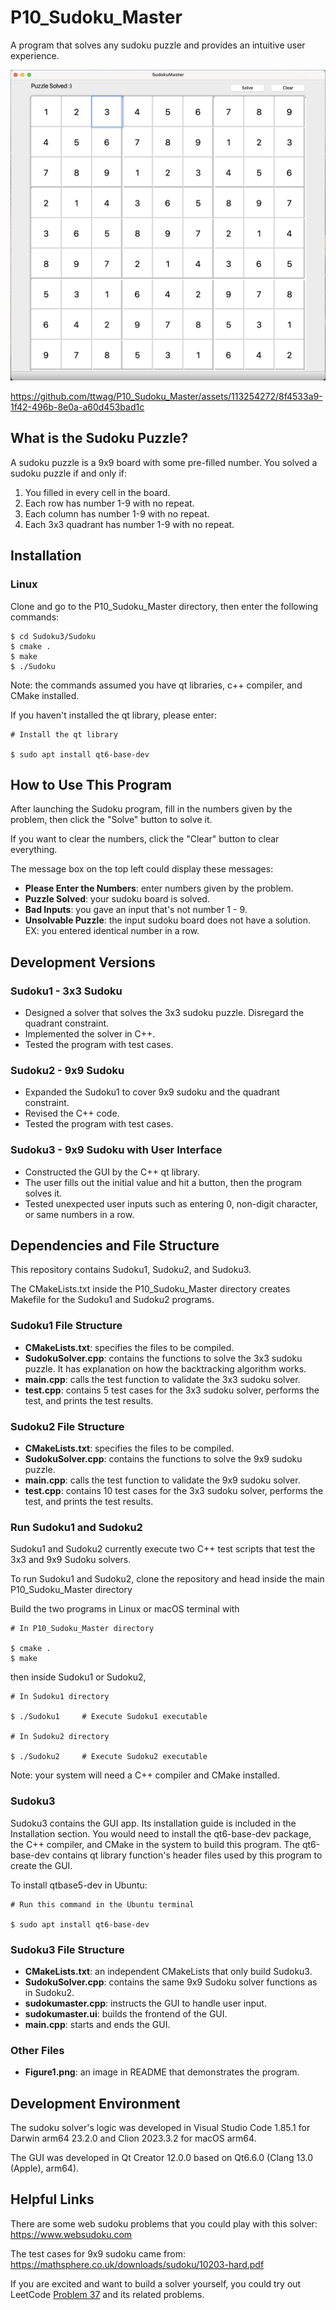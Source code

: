 # P10_Sudoku_Master
A program that solves any sudoku puzzle and provides an intuitive user experience.

![Figure1](./FIgure1.png)

https://github.com/ttwag/P10_Sudoku_Master/assets/113254272/8f4533a9-1f42-496b-8e0a-a60d453bad1c


## What is the Sudoku Puzzle?
A sudoku puzzle is a 9x9 board with some pre-filled number.
You solved a sudoku puzzle if and only if:
1. You filled in every cell in the board.
2. Each row has number 1-9 with no repeat.
3. Each column has number 1-9 with no repeat.
4. Each 3x3 quadrant has number 1-9 with no repeat.

## Installation
 
### Linux
Clone and go to the P10_Sudoku_Master directory, then enter the following commands:

```
$ cd Sudoku3/Sudoku
$ cmake .
$ make
$ ./Sudoku
```

Note: the commands assumed you have qt libraries, c++ compiler, and CMake installed.

If you haven't installed the qt library, please enter:

```
# Install the qt library

$ sudo apt install qt6-base-dev
```

## How to Use This Program

After launching the Sudoku program, fill in the numbers given by the problem, then click the "Solve" button to solve it.

If you want to clear the numbers, click the "Clear" button to clear everything.

The message box on the top left could display these messages:
* **Please Enter the Numbers**: enter numbers given by the problem.
* **Puzzle Solved**: your sudoku board is solved.
* **Bad Inputs**: you gave an input that's not number 1 - 9.
* **Unsolvable Puzzle**: the input sudoku board does not have a solution. EX: you entered identical number in a row.



## Development Versions
### Sudoku1 - 3x3 Sudoku
* Designed a solver that solves the 3x3 sudoku puzzle. Disregard the quadrant constraint.
* Implemented the solver in C++.
* Tested the program with test cases.
### Sudoku2 - 9x9 Sudoku
* Expanded the Sudoku1 to cover 9x9 sudoku and the quadrant constraint.
* Revised the C++ code.
* Tested the program with test cases.
### Sudoku3 - 9x9 Sudoku with User Interface
* Constructed the GUI by the C++ qt library. 
* The user fills out the initial value and hit a button, 
then the program solves it.
* Tested unexpected user inputs such as entering 0, non-digit character, or same numbers in a row.


## Dependencies and File Structure
This repository contains Sudoku1, Sudoku2, and Sudoku3. 

The CMakeLists.txt inside the P10_Sudoku_Master directory creates Makefile for the Sudoku1 and Sudoku2 programs.

### Sudoku1 File Structure
* **CMakeLists.txt**: specifies the files to be compiled.
* **SudokuSolver.cpp**: contains the functions to solve the 3x3 sudoku puzzle. It has explanation on how the backtracking algorithm works.
* **main.cpp**: calls the test function to validate the 3x3 sudoku solver. 
* **test.cpp**: contains 5 test cases for the 3x3 sudoku solver, performs the test, and prints the test results.

### Sudoku2 File Structure
* **CMakeLists.txt**: specifies the files to be compiled.
* **SudokuSolver.cpp**: contains the functions to solve the 9x9 sudoku puzzle.
* **main.cpp**: calls the test function to validate the 9x9 sudoku solver. 
* **test.cpp**: contains 10 test cases for the 3x3 sudoku solver, performs the test, and prints the test results.

### Run Sudoku1 and Sudoku2
Sudoku1 and Sudoku2 currently execute two C++ test scripts that test the 3x3 and 9x9 Sudoku solvers.

To run Sudoku1 and Sudoku2, 
clone the repository and head inside the main P10_Sudoku_Master directory


Build the two programs in Linux or macOS terminal with 
```
# In P10_Sudoku_Master directory

$ cmake .
$ make
```

then inside Sudoku1 or Sudoku2, 

```
# In Sudoku1 directory

$ ./Sudoku1     # Execute Sudoku1 executable

# In Sudoku2 directory

$ ./Sudoku2     # Execute Sudoku2 executable
```

Note: your system will need a C++ compiler and CMake installed.

### Sudoku3
Sudoku3 contains the GUI app. Its installation guide is included in the Installation section.
You would need to install the qt6-base-dev package, the C++ compiler, and CMake in the system to build this program.
The qt6-base-dev contains qt library function's header files used by this program to create the GUI.

To install qtbase5-dev in Ubuntu:
```
# Run this command in the Ubuntu terminal

$ sudo apt install qt6-base-dev
```

### Sudoku3 File Structure
* **CMakeLists.txt**: an independent CMakeLists that only build Sudoku3. 
* **SudokuSolver.cpp**: contains the same 9x9 Sudoku solver functions as in Sudoku2.
* **sudokumaster.cpp**: instructs the GUI to handle user input.
* **sudokumaster.ui**: builds the frontend of the GUI.
* **main.cpp**: starts and ends the GUI.

### Other Files
* **Figure1.png**: an image in README that demonstrates the program. 
 

## Development Environment
The sudoku solver's logic was developed in Visual Studio Code 1.85.1 for Darwin arm64 23.2.0 and Clion 2023.3.2 for macOS arm64.

The GUI was developed in Qt Creator 12.0.0 based on Qt6.6.0 (Clang 13.0 (Apple), arm64).

## Helpful Links
There are some web sudoku problems that you could play with this solver: https://www.websudoku.com

The test cases for 9x9 sudoku came from: https://mathsphere.co.uk/downloads/sudoku/10203-hard.pdf

If you are excited and want to build a solver yourself, you could try out LeetCode [Problem 37](https://leetcode.com/problems/sudoku-solver/) and its related problems.
